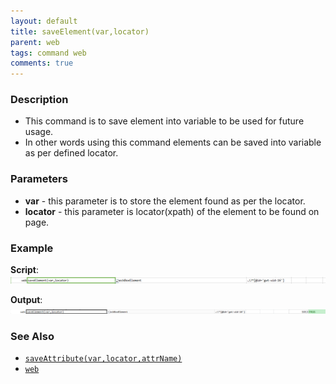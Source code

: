 ```yaml
---
layout: default
title: saveElement(var,locator)
parent: web
tags: command web
comments: true
---
```


### Description

- This command is to save element into variable to be used for future usage.
- In other words using this command elements can be saved into variable as per defined locator.

### Parameters

- **var** - this parameter is to store the element found as per the locator.
- **locator** - this parameter is locator(xpath) of the element to be found on page.

### Example

**Script**:<br/>
![](image/saveElement_01.png)

**Output**:<br/>
![](image/saveElement_02.png)

### See Also

- [`saveAttribute(var,locator,attrName)`](saveAttribute(var,locator,attrName))
- [`web`](../web)